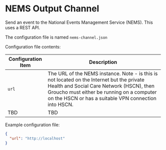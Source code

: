 # NEMS Output Channel
Send an event to the National Events Management Service (NEMS). This uses a REST API.

The configuration file is named `nems-channel.json`

Configuration file contents:

| Configuration Item | Description |
|--------------------|-------------|
| `url` | The URL of the NEMS instance. Note - is this is not located on the Internet but the private Health and Social Care Network (HSCN), then Groucho must either be running on a computer on the HSCN or has a suitable VPN connection into HSCN. |
| TBD | TBD |

Example configuration file:
```JSON
{
  "url": "http://localhost"
}
```
